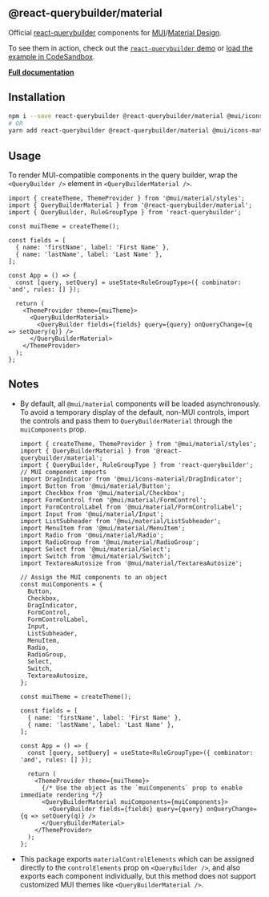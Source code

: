 ## @react-querybuilder/material

Official [react-querybuilder](https://npmjs.com/package/react-querybuilder) components for [MUI](https://mui.com/)/[Material Design](https://material.io/design).

To see them in action, check out the [`react-querybuilder` demo](https://react-querybuilder.js.org/demo/material) or [load the example in CodeSandbox](https://codesandbox.io/s/github/react-querybuilder/react-querybuilder/tree/main/examples/material).

**[Full documentation](https://react-querybuilder.js.org/)**

## Installation

```bash
npm i --save react-querybuilder @react-querybuilder/material @mui/icons-material @mui/material
# OR
yarn add react-querybuilder @react-querybuilder/material @mui/icons-material @mui/material
```

## Usage

To render MUI-compatible components in the query builder, wrap the `<QueryBuilder />` element in `<QueryBuilderMaterial />`.

```tsx
import { createTheme, ThemeProvider } from '@mui/material/styles';
import { QueryBuilderMaterial } from '@react-querybuilder/material';
import { QueryBuilder, RuleGroupType } from 'react-querybuilder';

const muiTheme = createTheme();

const fields = [
  { name: 'firstName', label: 'First Name' },
  { name: 'lastName', label: 'Last Name' },
];

const App = () => {
  const [query, setQuery] = useState<RuleGroupType>({ combinator: 'and', rules: [] });

  return (
    <ThemeProvider theme={muiTheme}>
      <QueryBuilderMaterial>
        <QueryBuilder fields={fields} query={query} onQueryChange={q => setQuery(q)} />
      </QueryBuilderMaterial>
    </ThemeProvider>
  );
};
```

## Notes

- By default, all `@mui/material` components will be loaded asynchronously. To avoid a temporary display of the default, non-MUI controls, import the controls and pass them to `QueryBuilderMaterial` through the `muiComponents` prop.

  ```tsx
  import { createTheme, ThemeProvider } from '@mui/material/styles';
  import { QueryBuilderMaterial } from '@react-querybuilder/material';
  import { QueryBuilder, RuleGroupType } from 'react-querybuilder';
  // MUI component imports
  import DragIndicator from '@mui/icons-material/DragIndicator';
  import Button from '@mui/material/Button';
  import Checkbox from '@mui/material/Checkbox';
  import FormControl from '@mui/material/FormControl';
  import FormControlLabel from '@mui/material/FormControlLabel';
  import Input from '@mui/material/Input';
  import ListSubheader from '@mui/material/ListSubheader';
  import MenuItem from '@mui/material/MenuItem';
  import Radio from '@mui/material/Radio';
  import RadioGroup from '@mui/material/RadioGroup';
  import Select from '@mui/material/Select';
  import Switch from '@mui/material/Switch';
  import TextareaAutosize from '@mui/material/TextareaAutosize';

  // Assign the MUI components to an object
  const muiComponents = {
    Button,
    Checkbox,
    DragIndicator,
    FormControl,
    FormControlLabel,
    Input,
    ListSubheader,
    MenuItem,
    Radio,
    RadioGroup,
    Select,
    Switch,
    TextareaAutosize,
  };

  const muiTheme = createTheme();

  const fields = [
    { name: 'firstName', label: 'First Name' },
    { name: 'lastName', label: 'Last Name' },
  ];

  const App = () => {
    const [query, setQuery] = useState<RuleGroupType>({ combinator: 'and', rules: [] });

    return (
      <ThemeProvider theme={muiTheme}>
        {/* Use the object as the `muiComponents` prop to enable immediate rendering */}
        <QueryBuilderMaterial muiComponents={muiComponents}>
          <QueryBuilder fields={fields} query={query} onQueryChange={q => setQuery(q)} />
        </QueryBuilderMaterial>
      </ThemeProvider>
    );
  };
  ```

- This package exports `materialControlElements` which can be assigned directly to the `controlElements` prop on `<QueryBuilder />`, and also exports each component individually, but this method does not support customized MUI themes like `<QueryBuilderMaterial />`.
